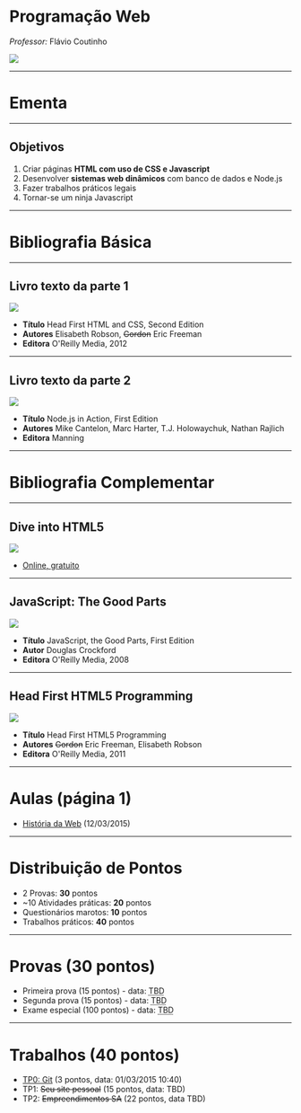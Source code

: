 # Programação Web
*Professor:* Flávio Coutinho

<img class="page-author-picture" src="images/flavio-avatar.jpg">

---
# Ementa

---
## Objetivos

1. Criar páginas **HTML com uso de CSS e Javascript**
1. Desenvolver **sistemas web dinâmicos** com banco de dados e Node.js
1. Fazer trabalhos práticos legais
1. Tornar-se um ninja Javascript


---
# Bibliografia Básica

---
## **Livro texto** da parte 1

<div class="book-cover-container">
  <img class="book-cover" src="images/book-head-first-html-css.jpg">
  <div class="book-left"></div>
</div>

- **Título**	Head First HTML and CSS, Second Edition
- **Autores**	Elisabeth Robson, ~~Gordon~~ Eric Freeman
- **Editora** O'Reilly Media, 2012

---
## **Livro texto** da parte 2

<div class="book-cover-container">
  <img class="book-cover" src="images/book-nodejs-in-action.jpg">
  <div class="book-left"></div>
</div>

- **Título**	Node.js in Action, First Edition
- **Autores**	Mike Cantelon, Marc Harter, T.J. Holowaychuk, Nathan Rajlich
- **Editora** Manning

---
# Bibliografia Complementar

---
## Dive into HTML5

<div class="book-cover-container">
  <img class="book-cover" src="images/book-dive-into-html5.png">
  <div class="book-left book-light"></div>
</div>

- [Online, gratuito](http://diveintohtml5.com.br/)

---
## JavaScript: The Good Parts

<div class="book-cover-container">
  <img class="book-cover" src="images/book-js-good-parts.png">
  <div class="book-left book-light"></div>
</div>

- **Título**	JavaScript, the Good Parts, First Edition
- **Autor**	Douglas Crockford
- **Editora** O'Reilly Media, 2008

---
## Head First HTML5 Programming

<div class="book-cover-container">
  <img class="book-cover" src="images/book-head-first-html5-programming.jpg">
  <div class="book-left"></div>
</div>

- **Título**	Head First HTML5 Programming
- **Autores**	~~Gordon~~ Eric Freeman, Elisabeth Robson
- **Editora** O'Reilly Media, 2011


---
# Aulas (página 1)

- [História da Web](classes/intro/) (12/03/2015)

<!--
- [HTML - Parte 1](classes/html1/) (17/03/2015)
- [HTML - Parte 2 (Prática)](classes/html2/) (19/03/2015)
- [HTML - Parte 3](classes/html3/) (24/03/2015)
- [CSS - Parte 1 (Prática)](classes/css1/) (26/03/2015)
- [CSS - Parte 2](classes/css2/) (31/03/2015)
- [HTML - Parte 5](classes/html5/) (07/04/2015)
- [HTML - Parte 4 (Prática)](classes/html4/) (09/04/2015)

# Aulas (página 2)

- [CSS- Parte 3](classes/css3/) (14/04/2015)
- [CSS - Parte 4 (Prática)](classes/css4/) (16/04/2015)
- [HTML - Parte 6 (Prática)](classes/html6/) (23/04/2015)
- [Javascript - Parte 1](classes/js1/) (28/04/2015)
- [Javascript - Parte 2 (Prática)](classes/js2/) (30/04/2015)
- [Javascript - Parte 5](classes/js5/) (05/05/2015)
- [CSS - Parte 6](classes/css6/) (12/05/2015)
- [CSS - Parte 5 (Prática)](classes/css5/) (14/05/2015)

# Aulas (página 3)

- [Javascript - Parte 3](classes/js3/) (19/05/2015)
- [Javascript - Parte 4 (Prática)](classes/js4/) (21/05/2015)
- [Server-side Node.js - Parte 1](classes/ssn1/) (26/05/2015)
- [Server-side Node.js - Parte 2 (Prática learnyounode)](classes/ssn2/) (28/05/2015)
- [Server-side Node.js - Parte 3](classes/ssn3/) (02/06/2015)
- [Javascript - Parte 7](classes/js7/) (09/06/2015)
- [Server-side Node.js - Parte 4 (Prática  Geiser)](classes/ssn4/) (11/06/2015)
- [Server-side Node.js - Parte 5](classes/ssn5/) (16/06/2015)

# Aulas (página 4)

- [Server-side Node.js - Parte 6 (Prática Jardim Zumbi)](classes/ssn6/) (18/06/2015)
- [Server-side Node.js - Parte 7](classes/ssn7/) (23/06/2015)
- [Server-side Node.js - Parte 8 (Prática WebSockets)](classes/ssn8/) (18/06/2015)
-->


---
# Distribuição de Pontos

- 2 Provas: **30** pontos
- ~10 Atividades práticas: **20** pontos
- Questionários marotos: **10** pontos
- Trabalhos práticos: **40** pontos

---
# Provas (30 pontos)

- Primeira prova (15 pontos) - data: <abbr title="To be defined">TBD</abbr>
- Segunda prova (15 pontos) - data: <abbr title="To be defined">TBD</abbr>
- Exame especial (100 pontos) - data: <abbr title="To be defined">TBD</abbr>

---
# Trabalhos (40 pontos)

- [TP0: Git](assignments/tp0) (3 pontos, data: 01/03/2015 10:40)
- TP1: ~~Seu site pessoal~~ (15 pontos, data: TBD)
- TP2: ~~Empreendimentos SA~~ (22 pontos, data TBD)

[tp1]: https://github.com/fegemo/cefet-web/blob/master/assignments/tp1/README.md
[tp2]: https://github.com/fegemo/cefet-web/blob/master/assignments/tp2/README.md
